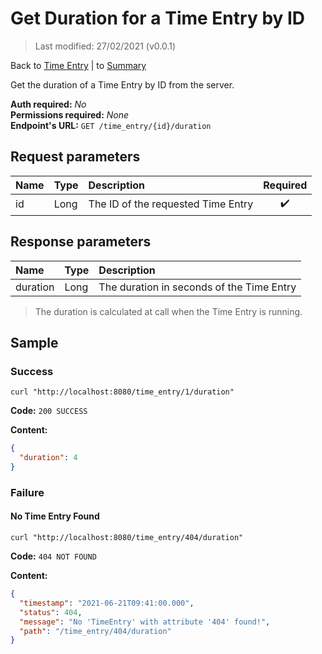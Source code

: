 # Get Duration for a Time Entry by ID

> Last modified: 27/02/2021 (v0.0.1)

Back to [Time Entry](../Time%20Entry.md) | to [Summary](../../README.md)

Get the duration of a Time Entry by ID from the server.

**Auth required:** _No_  
**Permissions required:** _None_  
**Endpoint's URL:** `GET /time_entry/{id}/duration`

## Request parameters

| Name | Type | Description | Required |
|:--|:--|:--|:--:|
| id | Long | The ID of the requested Time Entry | ✔️ |

## Response parameters

| Name | Type | Description |
|:--|:--|:--|
| duration | Long | The duration in seconds of the Time Entry |

> The duration is calculated at call when the Time Entry is running.

## Sample

### Success

```shell
curl "http://localhost:8080/time_entry/1/duration"
```

**Code:** `200 SUCCESS`

**Content:**

```json
{
  "duration": 4
}
```

### Failure

#### No Time Entry Found

```shell
curl "http://localhost:8080/time_entry/404/duration"
```

**Code:** `404 NOT FOUND`

**Content:**

```json
{
  "timestamp": "2021-06-21T09:41:00.000",
  "status": 404,
  "message": "No 'TimeEntry' with attribute '404' found!",
  "path": "/time_entry/404/duration"
}
```